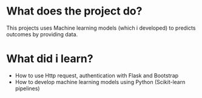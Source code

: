 # What does the project do?
This projects uses Machine learning models (which i developed) to predicts outcomes by providing data.

# What did i learn?
- How to use Http request, authentication with Flask and Bootstrap
- How to develop machine learning models using Python (Scikit-learn pipelines)
